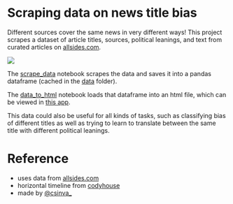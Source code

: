 # Scraping data on news title bias

Different sources cover the same news in very different ways! This project scrapes a dataset of article titles, sources, political leanings, and text from curated articles on [allsides.com](https://www.allsides.com/unbiased-balanced-news).

![](https://csinva.io/news-title-bias/app/assets/img/screenshot.jpeg)

The [scrape_data](https://github.com/csinva/news-title-bias/blob/master/notebooks/01_scrape_data.ipynb) notebook scrapes the data and saves it into a pandas dataframe (cached in the [data](data) folder).

The [data_to_html](https://github.com/csinva/news-title-bias/blob/master/notebooks/02_data_to_html.ipynb) notebook loads that dataframe into an html file, which can be viewed in [this app](https://csinva.io/news-title-bias/app/).

This data could also be useful for all kinds of tasks, such as classifying bias of different titles as well as trying to learn to translate between the same title with different political leanings.

# Reference
- uses data from [allsides.com](https://www.allsides.com/unbiased-balanced-news)
- horizontal timeline from [codyhouse](https://codyhouse.co/gem/horizontal-timeline)
- made by [@csinva_](https://twitter.com/csinva_)

